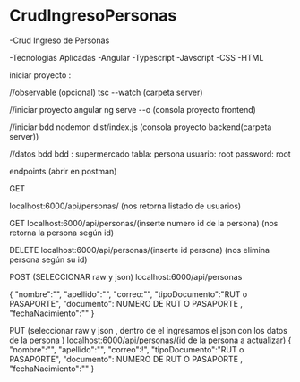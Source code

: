 # CrudIngresoPersonas

-Crud Ingreso de Personas 

-Tecnologías Aplicadas
-Angular
-Typescript
-Javscript
-CSS
-HTML




iniciar proyecto : 

//observable (opcional)
tsc --watch (carpeta server)

//iniciar proyecto angular
ng serve --o (consola proyecto frontend)

//iniciar bdd
nodemon dist/index.js (consola proyecto backend(carpeta server))


//datos bdd
bdd : supermercado
tabla: persona
usuario: root
password: root

endpoints (abrir en postman)

GET

localhost:6000/api/personas/
(nos retorna listado de usuarios)

GET
localhost:6000/api/personas/(inserte numero id de la persona)
(nos retorna la persona según id)

DELETE
localhost:6000/api/personas/(inserte id persona)
(nos elimina persona según su  id)

POST (SELECCIONAR raw y json)
localhost:6000/api/personas

{
   "nombre":"",
   "apellido":"",
   "correo:"",
   "tipoDocumento":"RUT o PASAPORTE",
   "documento": NUMERO DE RUT O PASAPORTE ,
   "fechaNacimiento":""
}

PUT (seleccionar raw y json , dentro de el ingresamos el json con los datos de la persona )
localhost:6000/api/personas/(id de la persona a actualizar)
{
   "nombre":"",
   "apellido":"",
   "correo":!",
   "tipoDocumento":"RUT o PASAPORTE",
   "documento": NUMERO DE RUT O PASAPORTE ,
   "fechaNacimiento":""
}

